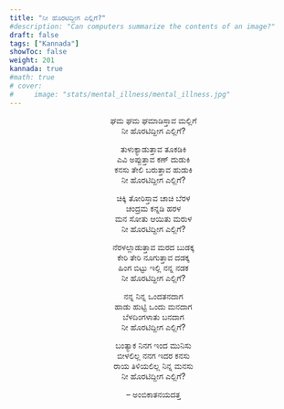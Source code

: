 ```yaml
---
title: "ನೀ ಹೊರಟಿದ್ದೀಗ ಎಲ್ಲಿಗೆ?"
#description: "Can computers summarize the contents of an image?"
draft: false
tags: ["Kannada"]
showToc: false
weight: 201
kannada: true
#math: true
# cover:
#     image: "stats/mental_illness/mental_illness.jpg"
--- 
```




<div style="text-align:center;" class="kannada-font">

ಘಮ ಘಮ ಘಮಾಡಿಸ್ತಾವ ಮಲ್ಲಿಗೆ\
ನೀ ಹೊರಟಿದ್ದೀಗ ಎಲ್ಲಿಗೆ?

ತುಳುಕ್ಯಾಡುತ್ತಾವ ತೂಕಡಿಕಿ\
ಎವಿ ಅಪ್ಪುತ್ತಾವ ಕಣ್ ದುಡುಕಿ\
ಕನಸು ತೇಲಿ ಬರುತ್ತಾವ ಹುಡುಕಿ\
ನೀ ಹೊರಟಿದ್ದೀಗ ಎಲ್ಲಿಗೆ?

ಚಿಕ್ಕಿ ತೋರಿಸ್ತಾವ ಚಾಚಿ ಬೆರಳ\
ಚಂದ್ರಮ ಕನ್ನಡಿ ಹರಳ\
ಮನ ಸೋತು ಆಯಿತು ಮರುಳ\
ನೀ ಹೊರಟಿದ್ದೀಗ ಎಲ್ಲಿಗೆ?

ನೆರಳಲ್ಲಾಡುತ್ತಾವ ಮರದ ಬುಡಕ್ಕ\
ಕೇರಿ ತೇರಿ ನೂಗುತ್ತಾವ ದಡಕ್ಕ\
ಹಿಂಗ ಬಿಟ್ಟು ಇಲ್ಲಿ ನನ್ನ ನಡಕ\
ನೀ ಹೊರಟಿದ್ದೀಗ ಎಲ್ಲಿಗೆ?

ನನ್ನ ನಿನ್ನ ಒಂದತನದಾಗ\
ಹಾಡು ಹುಟ್ಟಿ ಒಂದು ಮನದಾಗ\
ಬೆಳದಿಂಗಳಾತು ಬನದಾಗ\
ನೀ ಹೊರಟಿದ್ದೀಗ ಎಲ್ಲಿಗೆ?

ಬಂತ್ಯಾಕ ನಿನಗ ಇಂದ ಮುನಿಸು\
ಬೀಳಲಿಲ್ಲ ನನಗ ಇದರ ಕನಸು\
ರಾಯ ತಿಳಿಯಲಿಲ್ಲ ನಿನ್ನ ಮನಸು\
ನೀ ಹೊರಟಿದ್ದೀಗ ಎಲ್ಲಿಗೆ?

– ಅಂಬಿಕಾತನಯದತ್ತ
</div>